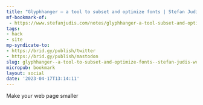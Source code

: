 ```yaml
---
title: "Glyphhanger — a tool to subset and optimize fonts | Stefan Judis Web Development"
mf-bookmark-of:
 - https://www.stefanjudis.com/notes/glyphhanger-a-tool-subset-and-optimize-fonts/
tags:
- hack
- site
mp-syndicate-to:
- https://brid.gy/publish/twitter
- https://brid.gy/publish/mastodon
slug: glyphhanger--a-tool-to-subset-and-optimize-fonts--stefan-judis-web-development
micropub: bookmark
layout: social
date: '2023-04-17T13:14:11'
---
```

Make your web page smaller